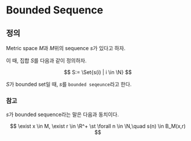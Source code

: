 # Bounded Sequence
## 정의
Metric space $M$과 $M$위의 sequence $s$가 있다고 하자.

이 때, 집합 $S$를 다음과 같이 정의하자.

$$ S:= \Set{s(i) | i \in \N} $$

$S$가 bounded set일 때, $s$를 `bounded seqeunce`라고 한다.

### 참고
$s$가 bounded sequence라는 말은 다음과 동치이다.

$$ \exist x \in M, \exist r \in \R^+ \st \forall n \in \N,\quad  s(n) \in B_M(x,r) $$
